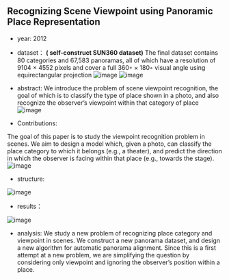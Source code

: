 ## Recognizing Scene Viewpoint using Panoramic Place Representation

- year: 2012

- dataset：  **( self-construct SUN360 dataset)**  The final dataset contains 80 categories and 67,583 panoramas, all of which have a resolution of 9104 × 4552 pixels and cover a full 360◦ × 180◦ visual angle using equirectangular projection
![image](https://github.com/VLISLAB/360-DL-Survey/blob/main/Images/SUN360dataset1.png)
![image](https://github.com/VLISLAB/360-DL-Survey/blob/main/Images/SUN360datasetw.png)
- abstract: We introduce the problem of scene viewpoint recognition, the goal of which is to classify the type of place shown in a photo, and also recognize the observer’s viewpoint within that category of place
![image](https://github.com/VLISLAB/360-DL-Survey/blob/main/Images/SUN360abstract.png)

- Contributions:

The goal of this paper is to study the viewpoint recognition problem in scenes. We aim to design a model which, given a photo, can classify the place category to which it belongs (e.g., a theater), and predict the direction in which the observer is facing within that place (e.g., towards the stage).
![image](https://github.com/VLISLAB/360-DL-Survey/blob/main/Images/SUN360contribution.png)

- structure:

![image](https://github.com/VLISLAB/360-DL-Survey/blob/main/Images/SUN360structure.png)


- results：

![image](https://github.com/VLISLAB/360-DL-Survey/blob/main/Images/SUN360result.png)


- analysis: We study a new problem of recognizing place category and viewpoint in scenes. We construct a new panorama dataset, and design a new algorithm for automatic panorama alignment. Since this is a first attempt at a new problem, we are simplifying the question by considering only viewpoint and ignoring the observer’s position within a place.
